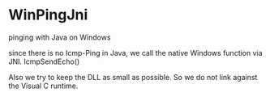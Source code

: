 # WinPingJni
pinging with Java on Windows

since there is no Icmp-Ping in Java, we call the native Windows function via JNI.
IcmpSendEcho()

Also we try to keep the DLL as small as possible.
So we do not link against the Visual C runtime.
